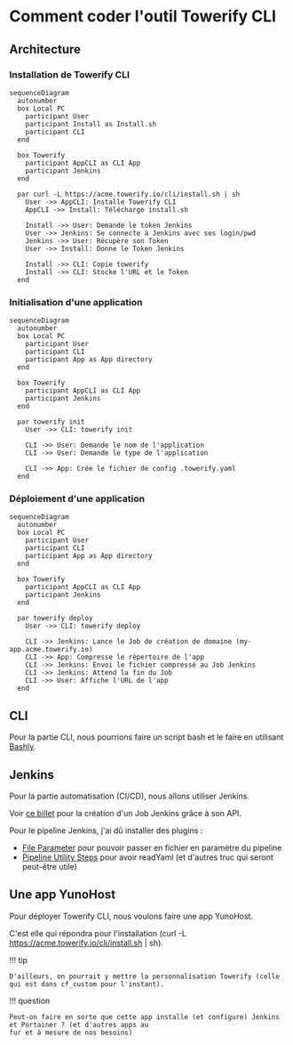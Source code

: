 # Comment coder l'outil Towerify CLI

## Architecture

### Installation de Towerify CLI

``` mermaid
sequenceDiagram
  autonumber
  box Local PC
    participant User
    participant Install as Install.sh
    participant CLI
  end

  box Towerify
    participant AppCLI as CLI App
    participant Jenkins
  end

  par curl -L https://acme.towerify.io/cli/install.sh | sh
    User ->> AppCLI: Installe Towerify CLI
    AppCLI ->> Install: Télécharge install.sh

    Install ->> User: Demande le token Jenkins
    User ->> Jenkins: Se connecte à Jenkins avec ses login/pwd
    Jenkins ->> User: Récupère son Token
    User ->> Install: Donne le Token Jenkins

    Install ->> CLI: Copie towerify
    Install ->> CLI: Stocke l'URL et le Token
  end
```

### Initialisation d'une application

``` mermaid
sequenceDiagram
  autonumber
  box Local PC
    participant User
    participant CLI
    participant App as App directory
  end

  box Towerify
    participant AppCLI as CLI App
    participant Jenkins
  end

  par towerify init
    User ->> CLI: towerify init

    CLI ->> User: Demande le nom de l'application
    CLI ->> User: Demande le type de l'application

    CLI ->> App: Crée le fichier de config .towerify.yaml
  end
```

### Déploiement d'une application

``` mermaid
sequenceDiagram
  autonumber
  box Local PC
    participant User
    participant CLI
    participant App as App directory
  end

  box Towerify
    participant AppCLI as CLI App
    participant Jenkins
  end

  par towerify deploy
    User ->> CLI: towerify deploy

    CLI ->> Jenkins: Lance le Job de création de domaine (my-app.acme.towerify.io)
    CLI ->> App: Compresse le répertoire de l'app
    CLI ->> Jenkins: Envoi le fichier compressé au Job Jenkins
    CLI ->> Jenkins: Attend la fin du Job
    CLI ->> User: Affiche l'URL de l'app
  end
```


## CLI

Pour la partie CLI, nous pourrions faire un script bash et le faire
en utilisant [Bashly](https://bashly.dannyb.co/).

## Jenkins

Pour la partie automatisation (CI/CD), nous allons utiliser Jenkins.

Voir [ce billet](https://bootvar.com/how-to-create-jenkins-job-using-api/) 
pour la création d'un Job Jenkins grâce à son API.

Pour le pipeline Jenkins, j'ai dû installer des plugins :

- [File Parameter](https://plugins.jenkins.io/file-parameters/) pour pouvoir passer en fichier en paramètre 
  du pipeline
- [Pipeline Utility Steps](https://plugins.jenkins.io/pipeline-utility-steps/) pour avoir readYaml (et 
  d'autres truc qui seront peut-être utile)

## Une app YunoHost

Pour déployer Towerify CLI, nous voulons faire une app YunoHost.

C'est elle qui répondra pour l'installation (curl -L https://acme.towerify.io/cli/install.sh | sh).

!!! tip

    D'ailleurs, on pourrait y mettre la personnalisation Towerify (celle qui est dans cf_custom pour l'instant).

!!! question

    Peut-on faire en sorte que cette app installe (et configure) Jenkins et Portainer ? (et d'autres apps au
    fur et à mesure de nos besoins)